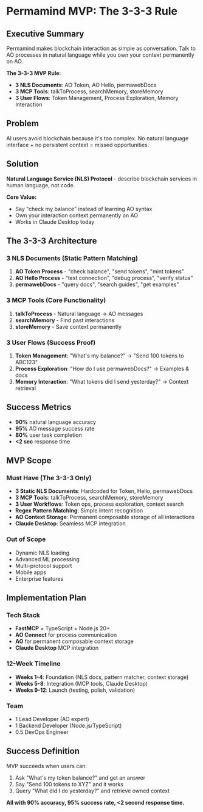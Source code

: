 # Permamind MVP: The 3-3-3 Rule

## Executive Summary

Permamind makes blockchain interaction as simple as conversation. Talk to AO processes in natural language while you own your context permanently on AO.

**The 3-3-3 MVP Rule:**

- **3 NLS Documents**: AO Token, AO Hello, permawebDocs
- **3 MCP Tools**: talkToProcess, searchMemory, storeMemory
- **3 User Flows**: Token Management, Process Exploration, Memory Interaction

## Problem

AI users avoid blockchain because it's too complex. No natural language interface + no persistent context = missed opportunities.

## Solution

**Natural Language Service (NLS) Protocol** - describe blockchain services in human language, not code.

**Core Value:**

- Say "check my balance" instead of learning AO syntax
- Own your interaction context permanently on AO
- Works in Claude Desktop today

## The 3-3-3 Architecture

### 3 NLS Documents (Static Pattern Matching)

1. **AO Token Process** - "check balance", "send tokens", "mint tokens"
2. **AO Hello Process** - "test connection", "debug process", "verify status"
3. **permawebDocs** - "query docs", "search guides", "get examples"

### 3 MCP Tools (Core Functionality)

1. **talkToProcess** - Natural language → AO messages
2. **searchMemory** - Find past interactions
3. **storeMemory** - Save context permanently

### 3 User Flows (Success Proof)

1. **Token Management**: "What's my balance?" → "Send 100 tokens to ABC123"
2. **Process Exploration**: "How do I use permawebDocs?" → Examples & docs
3. **Memory Interaction**: "What tokens did I send yesterday?" → Context retrieval

## Success Metrics

- **90%** natural language accuracy
- **95%** AO message success rate
- **80%** user task completion
- **<2 sec** response time

## MVP Scope

### Must Have (The 3-3-3 Only)

- **3 Static NLS Documents**: Hardcoded for Token, Hello, permawebDocs
- **3 MCP Tools**: talkToProcess, searchMemory, storeMemory
- **3 User Workflows**: Token ops, process exploration, context search
- **Regex Pattern Matching**: Simple intent recognition
- **AO Context Storage**: Permanent composable storage of all interactions
- **Claude Desktop**: Seamless MCP integration

### Out of Scope

- Dynamic NLS loading
- Advanced ML processing
- Multi-protocol support
- Mobile apps
- Enterprise features

## Implementation Plan

### Tech Stack

- **FastMCP** + TypeScript + Node.js 20+
- **AO Connect** for process communication
- **AO** for permanent composable context storage
- **Claude Desktop** MCP integration

### 12-Week Timeline

- **Weeks 1-4**: Foundation (NLS docs, pattern matcher, context storage)
- **Weeks 5-8**: Integration (MCP tools, Claude Desktop)
- **Weeks 9-12**: Launch (testing, polish, validation)

### Team

- 1 Lead Developer (AO expert)
- 1 Backend Developer (Node.js/TypeScript)
- 0.5 DevOps Engineer

## Success Definition

MVP succeeds when users can:

1. Ask "What's my token balance?" and get an answer
2. Say "Send 100 tokens to XYZ" and it works
3. Query "What did I do yesterday?" and retrieve owned context

**All with 90% accuracy, 95% success rate, <2 second response time.**
